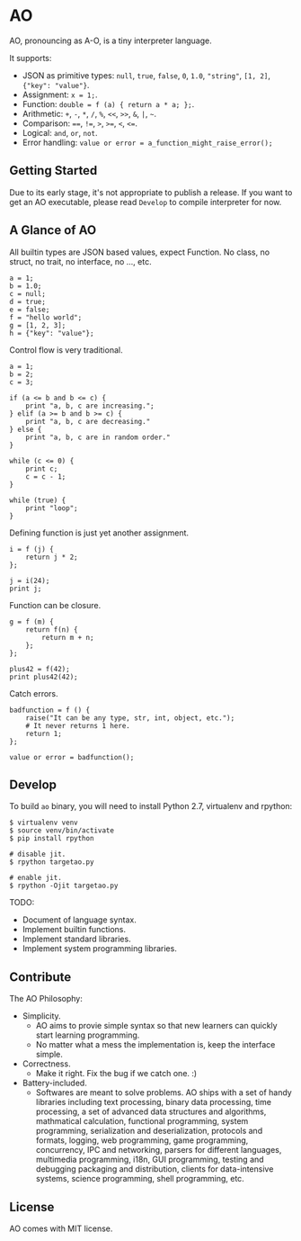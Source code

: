 # AO

AO, pronouncing as A-O, is a tiny interpreter language.

It supports:

* JSON as primitive types: `null`, `true`, `false`, `0`, `1.0`, `"string"`, `[1, 2]`, `{"key": "value"}`.
* Assignment: `x = 1;`.
* Function: `double = f (a) { return a * a; };`.
* Arithmetic: `+`, `-`, `*`, `/`, `%`, `<<`, `>>`, `&`, `|`, `~`.
* Comparison: `==`, `!=`, `>`, `>=`, `<`, `<=`.
* Logical: `and`, `or`, `not`.
* Error handling: `value or error = a_function_might_raise_error();`

## Getting Started

Due to its early stage, it's not appropriate to publish a release.
If you want to get an AO executable, please read `Develop` to compile interpreter for now.

## A Glance of AO

All builtin types are JSON based values, expect Function.
No class, no struct, no trait, no interface, no ..., etc.

```
a = 1;
b = 1.0;
c = null;
d = true;
e = false;
f = "hello world";
g = [1, 2, 3];
h = {"key": "value"};
```

Control flow is very traditional.

```
a = 1;
b = 2;
c = 3;

if (a <= b and b <= c) {
    print "a, b, c are increasing.";
} elif (a >= b and b >= c) {
    print "a, b, c are decreasing."
} else {
    print "a, b, c are in random order."
}

while (c <= 0) {
    print c;
    c = c - 1;
}

while (true) {
    print "loop";
}
```

Defining function is just yet another assignment.

```
i = f (j) {
    return j * 2;
};

j = i(24);
print j;
```

Function can be closure.

```
g = f (m) {
    return f(n) {
        return m + n;
    };
};

plus42 = f(42);
print plus42(42);
```

Catch errors.

```
badfunction = f () {
    raise("It can be any type, str, int, object, etc.");
    # It never returns 1 here.
    return 1;
};

value or error = badfunction();
```

## Develop

To build `ao` binary, you will need to install Python 2.7, virtualenv and rpython:

```
$ virtualenv venv
$ source venv/bin/activate
$ pip install rpython

# disable jit.
$ rpython targetao.py

# enable jit.
$ rpython -Ojit targetao.py
```

TODO:

* Document of language syntax.
* Implement builtin functions.
* Implement standard libraries.
* Implement system programming libraries.

## Contribute

The AO Philosophy:

* Simplicity.
    * AO aims to provie simple syntax so that new learners can quickly start learning programming.
    * No matter what a mess the implementation is, keep the interface simple.
* Correctness.
    * Make it right. Fix the bug if we catch one. :)
* Battery-included.
    * Softwares are meant to solve problems. AO ships with a set of handy libraries including text processing, binary data processing, time processing, a set of advanced data structures and algorithms, mathmatical calculation, functional programming, system programming, serialization and deserialization, protocols and formats, logging, web programming, game programming, concurrency, IPC and networking, parsers for different languages, multimedia programming, i18n, GUI programming, testing and debugging packaging and distribution, clients for data-intensive systems, science programming, shell programming, etc.

## License

AO comes with MIT license.
